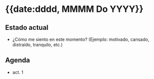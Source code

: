 # {{date:dddd, MMMM Do YYYY}}

## Estado actual

- ¿Cómo me siento en este momento? (Ejemplo: motivado, cansado, distraído, tranquilo, etc.)

## Agenda

- act. 1